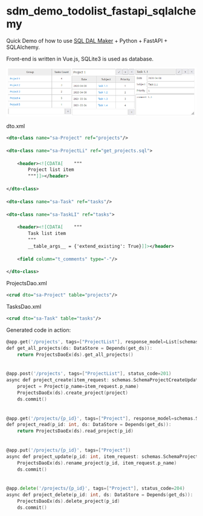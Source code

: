 # sdm_demo_todolist_fastapi_sqlalchemy
Quick Demo of how to use [SQL DAL Maker](https://github.com/panedrone/sqldalmaker) + Python + FastAPI + SQLAlchemy.

Front-end is written in Vue.js, SQLite3 is used as database.

![demo-go.png](demo-go.png)

dto.xml
```xml
<dto-class name="sa-Project" ref="projects"/>

<dto-class name="sa-ProjectLi" ref="get_projects.sql">

    <header><![CDATA[    """
        Project list item
        """]]></header>

</dto-class>

<dto-class name="sa-Task" ref="tasks"/>

<dto-class name="sa-TaskLI" ref="tasks">

    <header><![CDATA[    """
        Task list item
        """
        __table_args__ = {'extend_existing': True}]]></header>

    <field column="t_comments" type="-"/>

</dto-class>
```
ProjectsDao.xml
```xml
<crud dto="sa-Project" table="projects"/>
```
TasksDao.xml
```xml
<crud dto="sa-Task" table="tasks"/>
```
Generated code in action:
```go
@app.get('/projects', tags=["ProjectList"], response_model=List[schemas.SchemaProjectLi])
def get_all_projects(ds: DataStore = Depends(get_ds)):
    return ProjectsDaoEx(ds).get_all_projects()


@app.post('/projects', tags=["ProjectList"], status_code=201)
async def project_create(item_request: schemas.SchemaProjectCreateUpdate, ds: DataStore = Depends(get_ds)):
    project = Project(p_name=item_request.p_name)
    ProjectsDaoEx(ds).create_project(project)
    ds.commit()


@app.get('/projects/{p_id}', tags=["Project"], response_model=schemas.SchemaProject)
def project_read(p_id: int, ds: DataStore = Depends(get_ds)):
    return ProjectsDaoEx(ds).read_project(p_id)


@app.put('/projects/{p_id}', tags=["Project"])
async def project_update(p_id: int, item_request: schemas.SchemaProjectCreateUpdate, ds: DataStore = Depends(get_ds)):
    ProjectsDaoEx(ds).rename_project(p_id, item_request.p_name)
    ds.commit()


@app.delete('/projects/{p_id}', tags=["Project"], status_code=204)
async def project_delete(p_id: int, ds: DataStore = Depends(get_ds)):
    ProjectsDaoEx(ds).delete_project(p_id)
    ds.commit()
```